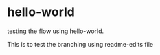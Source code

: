 # hello-world
testing the flow using hello-world.

This is to test the branching using readme-edits file
